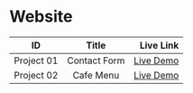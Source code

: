 # Website



| ID            | Title         | Live Link  |
| ------------- |:-------------:| -----:|
| Project 01    | Contact Form  | [Live Demo](https://subha822-hub.github.io/Website/Project_01/) |
| Project 02    | Cafe Menu    | [Live Demo](https://subha822-hub.github.io/Website/Project_02/) |



